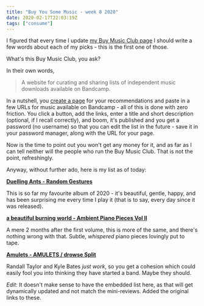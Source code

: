 ```yaml
---
title: "Buy You Some Music - week 8 2020"
date: 2020-02-17T22:03:19Z
tags: ["consume"]
---
```


I figured that every time I update [my Buy Music Club page][my-buy-music]
I should write a few words about each of my picks - this is the first one
of those.

[my-buy-music]: https://buymusic.club/list/pedro-figueiredo-lofi-ambient

What's this Buy Music Club, you ask?

<!--more-->

In their own words,

> A website for curating and sharing lists of independent music downloads
> available on Bandcamp.

In a nutshell, you [create a page][buy-music] for your recommendations
and paste in a few URLs for music available on Bandcamp - all of this is done
with zero friction. You click a button, add the links, enter a title
and short description (optional, if I recall correctly), and boom,
it's published and you get a password (no username) so that you can edit
the list in the future - save it in your password manager, along with the URL
for your page.

Now is the time to point out you won't get any money for it, and as far as
I can tell neither will the people who run the Buy Music Club. That is not
the point, refreshingly.

[buy-music]: https://buymusic.club/

Anyway, without further ado, here is my list as of today:

**[Duelling Ants - Random Gestures][duelling-ants]**

  This is so far my favourite album of 2020 - it's beautiful, gentle, happy,
  and has been surprising me every time I play it (that is to say, every day
  since it was released).

**[a beautiful burning world - Ambient Piano Pieces Vol II][bbw]**

  A mere 2 months after the first volume, this is more of the same, and there's
  nothing wrong with that. Subtle, _whispered_ piano pieces lovingly put to tape.

**[Amulets - AMULETS / drowse Split][amulets-drowse]**

  Randall Taylor and Kyle Bates _just work_, so you get a cohesion which could
  easily fool you into thinking they have started a band. Maybe they should.

[amulets-drowse]: https://amulets.bandcamp.com/album/amulets-drowse-split
[bbw]: https://thisbeautifulburningworld.bandcamp.com/album/ambient-piano-pieces-vol-ii
[duelling-ants]: https://duellingants.bandcamp.com/album/random-gestures

_Edit_: It doesn't make sense to have the embedded list here, as that will get
dynamically updated and  not match the mini-reviews. Added the original links
to these.